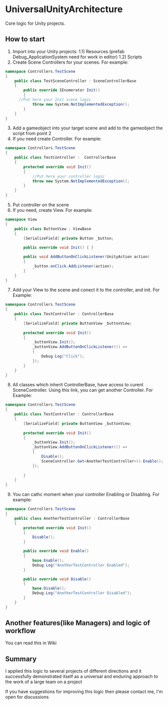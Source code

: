 # UniversalUnityArchitecture
Core logic for Unity projects. 
## How to start
1) Import into your Unity projects:
1.1) Resources (prefab Debug_ApplicationSystem need for work in editor)
1.2) Scripts
2) Create Scene Controllers for your scenes. For example:
```C#
namespace Controllers.TestScene
{
	public class TestSceneController : SceneControllerBase 
	{
		public override IEnumerator Init()
		{
      //Put here your Init scene logic
			throw new System.NotImplementedException();
		}
	}
}
```
3) Add a gameobject into your target scene and add to the gameobject the script from point 2
4) If you need create Controller. For example:
```C#
namespace Controllers.TestScene
{
	public class TestController :  ControllerBase
	{
		protected override void Init()
		{
			//Put here your controller logic
			throw new System.NotImplementedException();
		}
	}
}
```
5) Put controller on the scene 
6) If you need, create View. For example:
```C#
namespace View
{
	public class ButtonView : ViewBase
	{
		[SerializeField] private Button _button;
	
		public override void Init() { }

		public void AddButtonOnClickListener(UnityAction action)
		{
			_button.onClick.AddListener(action);
		}
	}
}
```
7) Add your View to the scene and conect it to the controller, and init. For Example:
```C#
namespace Controllers.TestScene
{
	public class TestController : ControllerBase
	{
		[SerializeField] private ButtonView _buttonView;
		
		protected override void Init()
		{
			_buttonView.Init();
			_buttonView.AddButtonOnClickListener(() =>
			{
				Debug.Log("Click");
			});
		}
	}
}
```
8) All classes which inherit ControllerBase, have access to curent SceneController. Using this link, you can get another Controller. For Example:
```C#
namespace Controllers.TestScene
{
	public class TestController : ControllerBase
	{
		[SerializeField] private ButtonView _buttonView;
		
		protected override void Init()
		{
			_buttonView.Init();
			_buttonView.AddButtonOnClickListener(() =>
			{
				Disable();
				SceneController.Get<AnotherTestController>().Enable();
			});   
      
		}
	}
}
```
9) You can cathc moment when your controller Enabling or Disabling. For example:
```C#
namespace Controllers.TestScene
{
	public class AnotherTestController : ControllerBase
	{
		protected override void Init()
		{
			Disable();
		}

		public override void Enable()
		{
			base.Enable();
			Debug.Log("AnotherTestController Enabled");
		}

		public override void Disable()
		{
			base.Disable();
			Debug.Log("AnotherTestController Disabled");
		}
	}
}
```
## Another features(like Managers) and logic of workflow
You can read this in Wiki
## Summary
I applied this logic to several projects of different directions and it successfully demonstrated itself as a universal and enduring approach to the work of a large team on a project

If you have suggestions for improving this logic then please contact me, I'm open for discussions
